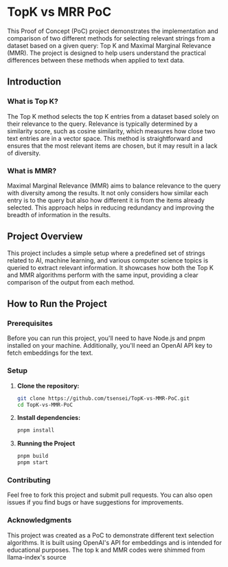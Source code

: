 # TopK vs MRR PoC

This Proof of Concept (PoC) project demonstrates the implementation and comparison of two different methods for selecting relevant strings from a dataset based on a given query: Top K and Maximal Marginal Relevance (MMR). The project is designed to help users understand the practical differences between these methods when applied to text data.

## Introduction

### What is Top K?

The Top K method selects the top K entries from a dataset based solely on their relevance to the query. Relevance is typically determined by a similarity score, such as cosine similarity, which measures how close two text entries are in a vector space. This method is straightforward and ensures that the most relevant items are chosen, but it may result in a lack of diversity.

### What is MMR?

Maximal Marginal Relevance (MMR) aims to balance relevance to the query with diversity among the results. It not only considers how similar each entry is to the query but also how different it is from the items already selected. This approach helps in reducing redundancy and improving the breadth of information in the results.

## Project Overview

This project includes a simple setup where a predefined set of strings related to AI, machine learning, and various computer science topics is queried to extract relevant information. It showcases how both the Top K and MMR algorithms perform with the same input, providing a clear comparison of the output from each method.

## How to Run the Project

### Prerequisites

Before you can run this project, you'll need to have Node.js and pnpm installed on your machine. Additionally, you'll need an OpenAI API key to fetch embeddings for the text.

### Setup

1. **Clone the repository:**
   ```bash
   git clone https://github.com/tsensei/TopK-vs-MMR-PoC.git
   cd TopK-vs-MMR-PoC
   ```
2. **Install dependencies:**
   ```bash
   pnpm install
   ```
3. **Running the Project**
   ```bash
   pnpm build
   pnpm start
   ```

### Contributing

Feel free to fork this project and submit pull requests. You can also open issues if you find bugs or have suggestions for improvements.

### Acknowledgments

This project was created as a PoC to demonstrate different text selection algorithms. It is built using OpenAI's API for embeddings and is intended for educational purposes. The top k and MMR codes were shimmed from llama-index's source
